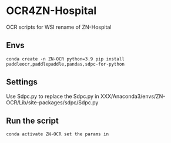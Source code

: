 # OCR4ZN-Hospital
OCR scripts for WSI rename of ZN-Hospital 

## Envs
`
conda create -n ZN-OCR python=3.9
pip install paddleocr,paddlepaddle,pandas,sdpc-for-python
`
## Settings
Use Sdpc.py to replace the Sdpc.py in XXX/Anaconda3/envs/ZN-OCR/Lib/site-packages/sdpc/Sdpc.py


## Run the script
`conda activate ZN-OCR
set the params in 
`
